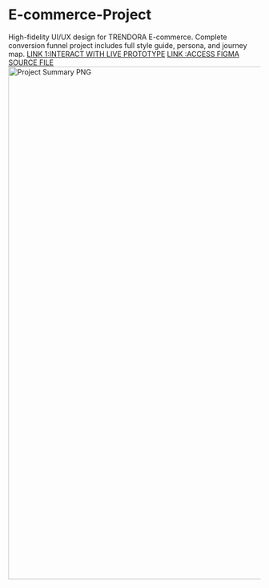# E-commerce-Project
High-fidelity UI/UX design for TRENDORA E-commerce. Complete conversion funnel project includes full style guide, persona, and journey map.
[LINK 1:INTERACT WITH LIVE PROTOTYPE](https://www.figma.com/proto/zRmhdWLD3eEU0YUSK7HYY4/Clothing-Brand?page-id=3%3A4&node-id=683-2020&viewport=1208%2C74%2C0.5&t=tJCYcsCQF6YriVc2-1&scaling=min-zoom&content-scaling=fixed&starting-point-node-id=683%3A2020)
[LINK :ACCESS FIGMA SOURCE FILE](https://www.figma.com/design/zRmhdWLD3eEU0YUSK7HYY4/Clothing-Brand?m=auto&t=wauAJwdW3Wyv4we6-6)
<img width="1440" height="1024" alt="Project Summary PNG" src="https://github.com/user-attachments/assets/f5bb9427-9da5-4219-a670-aa3963f50e44" />
